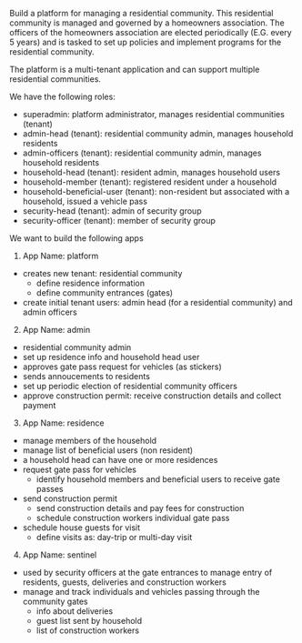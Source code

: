 Build a platform for managing a residential community. This residential community is managed and governed by a homeowners association. The officers of the homeowners association are elected periodically (E.G. every 5 years) and is tasked to set up policies and implement programs for the residential community.

The platform is a multi-tenant application and can support multiple residential communities.

We have the following roles:
- superadmin: platform administrator, manages residential communities (tenant)
- admin-head (tenant): residential community admin, manages household residents
- admin-officers (tenant): residential community admin, manages household residents
- household-head (tenant): resident admin, manages household users
- household-member (tenant): registered resident under a household
- household-beneficial-user (tenant): non-resident but associated with a household, issued a vehicle pass
- security-head (tenant): admin of security group
- security-officer (tenant): member of security group

We want to build the following apps
1. App Name: platform
  - creates new tenant: residential community
    - define residence information
    - define community entrances (gates)
  - create initial tenant users: admin head (for a residential community) and admin officers
2. App Name: admin
  - residential community admin
  - set up residence info and household head user
  - approves gate pass request for vehicles (as stickers)
  - sends annoucements to residents 
  - set up periodic election of residential community officers
  - approve construction permit: receive construction details and collect payment
3. App Name: residence
  - manage members of the household
  - manage list of beneficial users (non resident)
  - a household head can have one or more residences
  - request gate pass for vehicles
    - identify household members and beneficial users to receive gate passes
  - send construction permit 
    - send construction details and pay fees for construction
    - schedule construction workers individual gate pass
  - schedule house guests for visit
    - define visits as: day-trip or multi-day visit 
4. App Name: sentinel
  - used by security officers at the gate entrances to manage entry of residents, guests, deliveries and construction workers
  - manage and track individuals and vehicles passing through the community gates
    - info about deliveries 
    - guest list sent by household 
    - list of construction workers